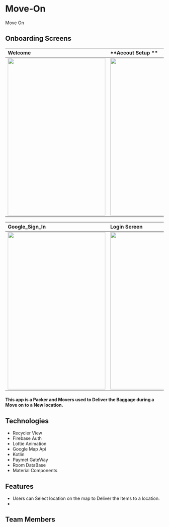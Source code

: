 # Move-On
Move On
## Onboarding Screens
|**Welcome**|**Accout Setup **|**Packers And Movers**|
|:---|:--|:--|
|<img src="https://firebasestorage.googleapis.com/v0/b/instagram-18379.appspot.com/o/App%20SC%2FFBLogin.jpg?alt=media&token=c34343a1-ea47-4773-9a43-70359d408872" height="500px" width="310px"/>|<img src= "https://firebasestorage.googleapis.com/v0/b/instagram-18379.appspot.com/o/App%20SC%2FLogin.jpg?alt=media&token=c707b16a-7328-45ab-9016-ac71bc57e225" height="500px" width="310px"/>|<img src="https://firebasestorage.googleapis.com/v0/b/instagram-18379.appspot.com/o/App%20SC%2FSignUp.jpg?alt=media&token=ef6c7b4c-b732-4225-8412-4a38e6f318cc" height="500px" width="310px"/>|


|**Google_Sign_In**|**Login Screen**|**Main_Screen**|
|:---|:--|:--|
|<img src="https://firebasestorage.googleapis.com/v0/b/instagram-18379.appspot.com/o/App%20SC%2FFBLogin.jpg?alt=media&token=c34343a1-ea47-4773-9a43-70359d408872" height="500px" width="310px"/>|<img src= "https://firebasestorage.googleapis.com/v0/b/instagram-18379.appspot.com/o/App%20SC%2FLogin.jpg?alt=media&token=c707b16a-7328-45ab-9016-ac71bc57e225" height="500px" width="310px"/>|<img src="https://firebasestorage.googleapis.com/v0/b/instagram-18379.appspot.com/o/App%20SC%2FSignUp.jpg?alt=media&token=ef6c7b4c-b732-4225-8412-4a38e6f318cc" height="500px" width="310px"/>|


#### This app is a Packer and Movers used to Deliver the Baggage during a Move on to a New location.

## Technologies
* Recycler View 
* Firebase Auth 
* Lottie Animation
* Google Map Api 
* Kotlin
* Paymet GateWay
* Room DataBase
* Material Components

## Features
* Users can Select location on the map to Deliver the Items to a location.
* 


## Team Members 
